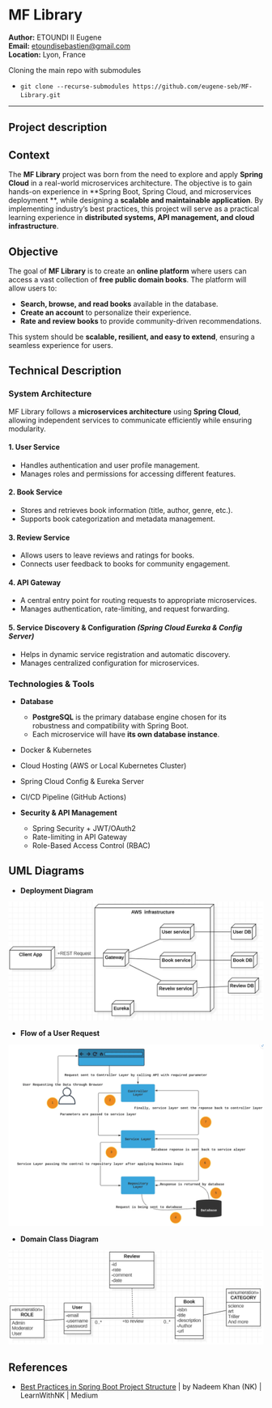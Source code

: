 # MF Library

**Author:** ETOUNDI II Eugene  
**Email:** etoundisebastien@gmail.com  
**Location:** Lyon, France

Cloning the main repo with submodules

- `git clone --recurse-submodules https://github.com/eugene-seb/MF-Library.git`

*** 

## Project description

## Context

The **MF Library** project was born from the need to explore and apply **Spring Cloud** in a real-world microservices
architecture. The objective is to gain hands-on experience in **Spring Boot, Spring Cloud, and microservices deployment
**, while designing a **scalable and maintainable application**. By implementing industry’s best practices, this project
will serve as a practical learning experience in **distributed systems, API management, and cloud infrastructure**.

## Objective

The goal of **MF Library** is to create an **online platform** where users can access a vast collection of **free public
domain books**. The platform will allow users to:

- **Search, browse, and read books** available in the database.
- **Create an account** to personalize their experience.
- **Rate and review books** to provide community-driven recommendations.

This system should be **scalable, resilient, and easy to extend**, ensuring a seamless experience for users.

## Technical Description

### System Architecture

MF Library follows a **microservices architecture** using **Spring Cloud**, allowing independent services to communicate
efficiently while ensuring modularity.

#### **1. User Service**

- Handles authentication and user profile management.
- Manages roles and permissions for accessing different features.

#### **2. Book Service**

- Stores and retrieves book information (title, author, genre, etc.).
- Supports book categorization and metadata management.

#### **3. Review Service**

- Allows users to leave reviews and ratings for books.
- Connects user feedback to books for community engagement.

#### **4. API Gateway**

- A central entry point for routing requests to appropriate microservices.
- Manages authentication, rate-limiting, and request forwarding.

#### **5. Service Discovery & Configuration** *(Spring Cloud Eureka & Config Server)*

- Helps in dynamic service registration and automatic discovery.
- Manages centralized configuration for microservices.

### **Technologies & Tools**

- **Database**
    - **PostgreSQL** is the primary database engine chosen for its robustness and compatibility with Spring Boot.
    - Each microservice will have **its own database instance**.


- Docker & Kubernetes
- Cloud Hosting (AWS or Local Kubernetes Cluster)
- Spring Cloud Config & Eureka Server
- CI/CD Pipeline (GitHub Actions)


- **Security & API Management**
    - Spring Security + JWT/OAuth2
    - Rate-limiting in API Gateway
    - Role-Based Access Control (RBAC)

## UML Diagrams

- **Deployment Diagram**

![](doc/Deployment-Diagram.png "Deployement diagram")

- **Flow of a User Request**

![Flow Diagram](doc/Flow-user-request.png "Flow user request")

- **Domain Class Diagram**

![Domain Diagram](doc/Domain-class-diagram.png "Domain class diagram")

## References

- [Best Practices in Spring Boot Project Structure](https://medium.com/learnwithnk/best-practices-in-spring-boot-project-structure-layers-of-microservice-versioning-in-api-cadf62bd3459) |
  by Nadeem Khan (NK) | LearnWithNK | Medium
